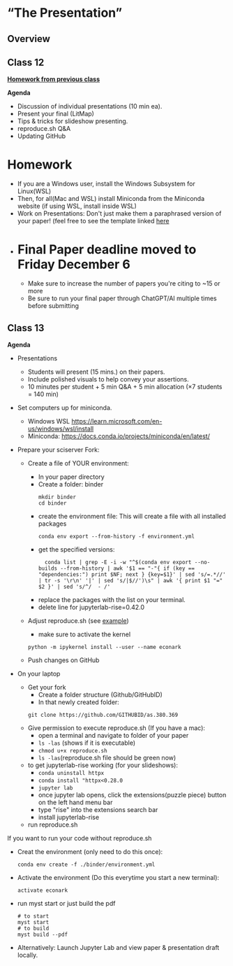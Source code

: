 # “The Presentation”

## Overview

## Class 12

**[Homework from previous class](https://github.com/llorracc/as.180.369/tree/main/materials/submission)**

**Agenda**
- Discussion of individual presentations (10 min ea).
- Present your final (LitMap)
- Tips & tricks for slideshow presenting.
- reproduce.sh Q&A
- Updating GitHub



# Homework
- If you are a Windows user, install the Windows Subsystem for Linux(WSL)
- Then, for all(Mac and WSL) install Miniconda from the Miniconda website (if using WSL, install inside WSL)
- Work on Presentations: Don't just make them a paraphrased version of your paper! (feel free to see the template linked [here](https://github.com/llorracc/as.180.369/blob/main/contrib/Beyond_the_Streetlight.ipynb)
- # Final Paper deadline moved to Friday December 6
  - Make sure to increase the number of papers you're citing to ~15 or more
  - Be sure to run your final paper through ChatGPT/AI multiple times before submitting

## Class 13

**Agenda**
- Presentations
    - Students will present (15 mins.) on their papers.
    - Include polished visuals to help convey your assertions.
    - 10 minutes per student + 5 min Q&A + 5 min allocation (×7 students = 140 min)

- Set computers up for miniconda.
    - Windows WSL https://learn.microsoft.com/en-us/windows/wsl/install 
    - Miniconda: https://docs.conda.io/projects/miniconda/en/latest/

- Prepare your sciserver Fork:
    - Create a file of YOUR environment:
        - In your paper directory
        - Create a folder: binder 
            ```
            mkdir binder
            cd binder
            ```
        - create the environment file: This will create a file with all installed packages
            ```
            conda env export --from-history -f environment.yml
            ```
        - get the specified versions:
          ```
            conda list | grep -E -i -w "^$(conda env export --no-builds --from-history | awk '$1 == "-"{ if (key == "dependencies:") print $NF; next } {key=$1}' | sed 's/=.*//' | tr -s '\r\n' '|' | sed 's/|$//')\s" | awk '{ print $1 "=" $2 }' | sed 's/^/  - /'
          ```
        - replace the packages with the list on your terminal.
        - delete line for jupyterlab-rise=0.42.0
    
    - Adjust reproduce.sh (see [example](../../contrib/AMonninger/Paper_Restructured/reproduce.sh))
        - make sure to activate the kernel
        ```
        python -m ipykernel install --user --name econark
        ```
    - Push changes on GitHub

- On your laptop
    - Get your fork
        - Create a folder structure (Github/GitHubID)
        - In that newly created folder:
        ```
        git clone https://github.com/GITHUBID/as.380.369
        ```
    - Give permission to execute reproduce.sh (If you have a mac):
        - open a terminal and navigate to folder of your paper
        - ```ls -las``` (shows if it is executable)
        - ```chmod u+x reproduce.sh ```
        - ```ls -las```(reproduce.sh file should be green now)
    - to get jupyterlab-rise working (for your slideshows):
        - ```conda uninstall httpx```
        - ```conda install "httpx<0.28.0```
        - ```jupyter lab```
        - once jupyter lab opens, click the extensions(puzzle piece) button on the left hand menu bar
        - type "rise" into the extensions search bar
        - install jupyterlab-rise
    - run reproduce.sh

If you want to run your code without reproduce.sh
- Creat the environment (only need to do this once):
  ```
  conda env create -f ./binder/environment.yml
  ```
- Activate the environment (Do this everytime you start a new terminal):
  ```
  activate econark
  ```
- run myst start or just build the pdf
  ```
  # to start
  myst start
  # to build
  myst build --pdf
  ```
- Alternatively: Launch Jupyter Lab and view paper & presentation draft locally.
